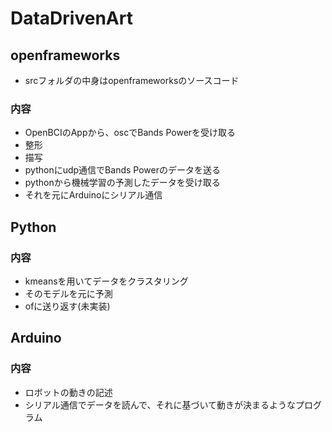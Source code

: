 # DataDrivenArt

## openframeworks
- srcフォルダの中身はopenframeworksのソースコード

### 内容
- OpenBCIのAppから、oscでBands Powerを受け取る
- 整形
- 描写
- pythonにudp通信でBands Powerのデータを送る
- pythonから機械学習の予測したデータを受け取る
- それを元にArduinoにシリアル通信

## Python

### 内容
- kmeansを用いてデータをクラスタリング
- そのモデルを元に予測
- ofに送り返す(未実装)

## Arduino

### 内容
- ロボットの動きの記述
- シリアル通信でデータを読んで、それに基づいて動きが決まるようなプログラム

